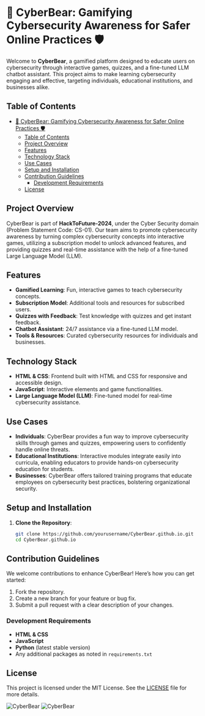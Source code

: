 # 🐻 CyberBear: Gamifying Cybersecurity Awareness for Safer Online Practices 🛡️

Welcome to **CyberBear**, a gamified platform designed to educate users on cybersecurity through interactive games, quizzes, and a fine-tuned LLM chatbot assistant. This project aims to make learning cybersecurity engaging and effective, targeting individuals, educational institutions, and businesses alike.

## Table of Contents
- [🐻 CyberBear: Gamifying Cybersecurity Awareness for Safer Online Practices 🛡️](#-cyberbear-gamifying-cybersecurity-awareness-for-safer-online-practices-️)
  - [Table of Contents](#table-of-contents)
  - [Project Overview](#project-overview)
  - [Features](#features)
  - [Technology Stack](#technology-stack)
  - [Use Cases](#use-cases)
  - [Setup and Installation](#setup-and-installation)
  - [Contribution Guidelines](#contribution-guidelines)
    - [Development Requirements](#development-requirements)
  - [License](#license)

## Project Overview
CyberBear is part of **HackToFuture-2024**, under the Cyber Security domain (Problem Statement Code: CS-01). Our team aims to promote cybersecurity awareness by turning complex cybersecurity concepts into interactive games, utilizing a subscription model to unlock advanced features, and providing quizzes and real-time assistance with the help of a fine-tuned Large Language Model (LLM).

## Features
- **Gamified Learning**: Fun, interactive games to teach cybersecurity concepts.
- **Subscription Model**: Additional tools and resources for subscribed users.
- **Quizzes with Feedback**: Test knowledge with quizzes and get instant feedback.
- **Chatbot Assistant**: 24/7 assistance via a fine-tuned LLM model.
- **Tools & Resources**: Curated cybersecurity resources for individuals and businesses.

## Technology Stack
- **HTML & CSS**: Frontend built with HTML and CSS for responsive and accessible design.
- **JavaScript**: Interactive elements and game functionalities.
- **Large Language Model (LLM)**: Fine-tuned model for real-time cybersecurity assistance.

## Use Cases
- **Individuals**: CyberBear provides a fun way to improve cybersecurity skills through games and quizzes, empowering users to confidently handle online threats.
- **Educational Institutions**: Interactive modules integrate easily into curricula, enabling educators to provide hands-on cybersecurity education for students.
- **Businesses**: CyberBear offers tailored training programs that educate employees on cybersecurity best practices, bolstering organizational security.

## Setup and Installation
1. **Clone the Repository**:
    ```bash
    git clone https://github.com/yourusername/CyberBear.github.io.git
    cd CyberBear.github.io
    ```

## Contribution Guidelines
We welcome contributions to enhance CyberBear! Here’s how you can get started:

1. Fork the repository.
2. Create a new branch for your feature or bug fix.
3. Submit a pull request with a clear description of your changes.

### Development Requirements
- **HTML & CSS**
- **JavaScript**
- **Python** (latest stable version)
- Any additional packages as noted in `requirements.txt`

## License
This project is licensed under the MIT License. See the [LICENSE](LICENSE) file for more details.

![CyberBear](https://github.com/Vinay-Khanagavi/CyberFit.github.io/assets/116386393/20f86349-0d7c-4db1-a9bb-7c34d7b3f206)
![CyberBear](https://github.com/Vinay-Khanagavi/CyberFit.github.io/assets/116386393/9584ded5-4ea0-488d-9647-cb9528cc64ff)
